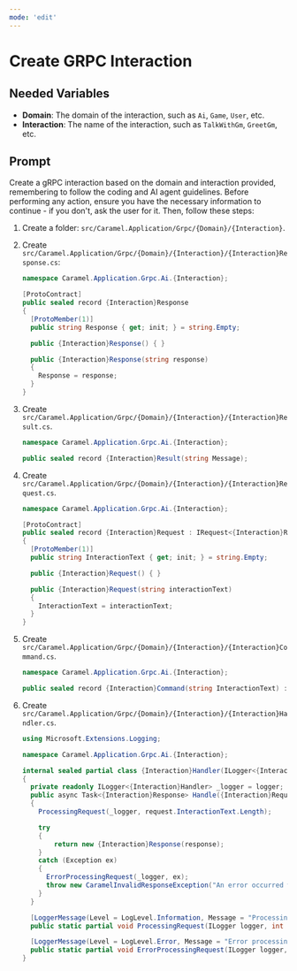 ```yaml
---
mode: 'edit'
---
```

# Create GRPC Interaction

## Needed Variables

- **Domain**: The domain of the interaction, such as `Ai`, `Game`, `User`, etc.
- **Interaction**: The name of the interaction, such as `TalkWithGm`, `GreetGm`, etc.

## Prompt

Create a gRPC interaction based on the domain and interaction provided, remembering to follow the coding and AI agent guidelines. Before performing any action, ensure you have the necessary information to continue - if you don't, ask the user for it. Then, follow these steps:

1. Create a folder: `src/Caramel.Application/Grpc/{Domain}/{Interaction}`.
1. Create `src/Caramel.Application/Grpc/{Domain}/{Interaction}/{Interaction}Response.cs`:

    ```csharp
    namespace Caramel.Application.Grpc.Ai.{Interaction};

    [ProtoContract]
    public sealed record {Interaction}Response
    {
      [ProtoMember(1)]
      public string Response { get; init; } = string.Empty;

      public {Interaction}Response() { }

      public {Interaction}Response(string response)
      {
        Response = response;
      }
    }
    ```

1. Create `src/Caramel.Application/Grpc/{Domain}/{Interaction}/{Interaction}Result.cs`.

    ```csharp
    namespace Caramel.Application.Grpc.Ai.{Interaction};

    public sealed record {Interaction}Result(string Message);
    ```

1. Create `src/Caramel.Application/Grpc/{Domain}/{Interaction}/{Interaction}Request.cs`.

    ```csharp
    namespace Caramel.Application.Grpc.Ai.{Interaction};

    [ProtoContract]
    public sealed record {Interaction}Request : IRequest<{Interaction}Response>
    {
      [ProtoMember(1)]
      public string InteractionText { get; init; } = string.Empty;

      public {Interaction}Request() { }

      public {Interaction}Request(string interactionText)
      {
        InteractionText = interactionText;
      }
    }
    ```

1. Create `src/Caramel.Application/Grpc/{Domain}/{Interaction}/{Interaction}Command.cs`.

    ```csharp
    namespace Caramel.Application.Grpc.Ai.{Interaction};

    public sealed record {Interaction}Command(string InteractionText) : IRequest<{Interaction}Response>;
    ```

1. Create `src/Caramel.Application/Grpc/{Domain}/{Interaction}/{Interaction}Handler.cs`.

    ```csharp
    using Microsoft.Extensions.Logging;

    namespace Caramel.Application.Grpc.Ai.{Interaction};

    internal sealed partial class {Interaction}Handler(ILogger<{Interaction}Handler> logger) : IRequestHandler<{Interaction}Request, {Interaction}Response>
    {
      private readonly ILogger<{Interaction}Handler> _logger = logger;
      public async Task<{Interaction}Response> Handle({Interaction}Request request, CancellationToken cancellationToken)
      {
        ProcessingRequest(_logger, request.InteractionText.Length);

        try
        {
            return new {Interaction}Response(response);
        }
        catch (Exception ex)
        {
          ErrorProcessingRequest(_logger, ex);
          throw new CaramelInvalidResponseException("An error occurred while processing the request.", ex);
        }
      }

      [LoggerMessage(Level = LogLevel.Information, Message = "Processing conversation request: {MessageLength} chars")]
      public static partial void ProcessingRequest(ILogger logger, int messageLength);

      [LoggerMessage(Level = LogLevel.Error, Message = "Error processing conversation request")]
      public static partial void ErrorProcessingRequest(ILogger logger, Exception exception);
    }
    ```
